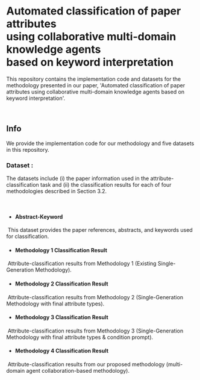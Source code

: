 # Automated classification of paper attributes<br/>using collaborative multi-domain knowledge agents<br/>based on keyword interpretation

This repository contains the implementation code and datasets for the methodology presented in our paper, 'Automated classification of paper attributes using collaborative multi-domain knowledge agents based on keyword interpretation'.

<br/>

## Info    

We provide the implementation code for our methodology and five datasets in this repository.

### Dataset :   
The datasets include (i) the paper information used in the attribute-classification task and (ii) the classification results for each of four methodologies described in Section 3.2.

<br/>

* #### Abstract-Keyword   
&nbsp;This dataset provides the paper references, abstracts, and keywords used for classification.
   
* #### Methodology 1 Classification Result   
&nbsp;Attribute-classification results from Methodology 1 (Existing Single-Generation Methodology).
   
* #### Methodology 2 Classification Result   
&nbsp;Attribute-classification results from Methodology 2 (Single-Generation Methodology with final attribute types).
   
* #### Methodology 3 Classification Result   
&nbsp;Attribute-classification results from Methodology 3 (Single-Generation Methodology with final attribute types & condition prompt).
   
* #### Methodology 4 Classification Result   
&nbsp;Attribute-classification results from our proposed methodology (multi-domain agent collaboration-based methodology).
